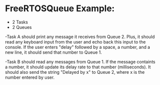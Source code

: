 # FreeRTOSQueue Example:

- 2 Tasks
- 2 Queues

-Task A should print any message it receives from Queue 2. Plus, it should read any keyboard input from the user and echo back this input to the console. If the user enters "delay" followed by a space, a number, and a new line, it should send that number to Queue 1.

-Task B should read any messages from Queue 1. If the message containts a number, it should update its delay rate to that number (milliseconds). It should also send the string "Delayed by x" to Queue 2, where x is the number entered by user.
